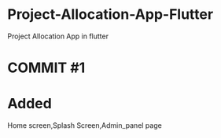 # Project-Allocation-App-Flutter
Project Allocation App in flutter
# COMMIT #1
# Added
 Home screen,Splash Screen,Admin_panel page
